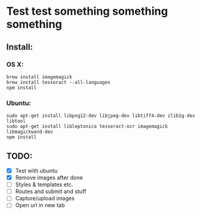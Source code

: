 Test test something something something
=======================================


## Install:

### OS X:

    brew install imagemagick
    brew install tesseract --all-languages
    npm install

### Ubuntu:

	sudo apt-get install libpng12-dev libjpeg-dev libtiff4-dev zlib1g-dev libtool
	sudo apt-get install libleptonica tesseract-ocr imagemagick libmagickwand-dev
	npm install


## TODO:

- [x] Test with ubuntu
- [x] Remove images after done
- [ ] Styles & templates etc.
- [ ] Routes and submit and stuff
- [ ] Capture/upload images
- [ ] Open url in new tab